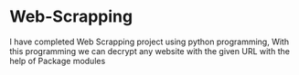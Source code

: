 # Web-Scrapping
I have completed Web Scrapping project using python programming, With this programming we can decrypt any website with the given URL with the help of Package modules
